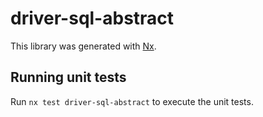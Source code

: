 # driver-sql-abstract

This library was generated with [Nx](https://nx.dev).

## Running unit tests

Run `nx test driver-sql-abstract` to execute the unit tests.
